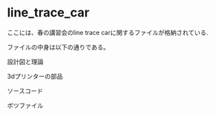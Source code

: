 # line_trace_car
ここには、春の講習会のline trace carに関するファイルが格納されている.

ファイルの中身は以下の通りである。

設計図と理論

3dプリンターの部品

ソースコード

ボツファイル
